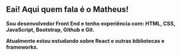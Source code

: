## Eai! Aqui quem fala é o <strong>Matheus<strong/>! 
Sou desenvolvedor Front End e tenho experiência com: HTML, CSS, JavaScript, Bootstrap, Github e Git.

Atualmente estou estudando sobre React e outras bibliotecas e frameworks.
